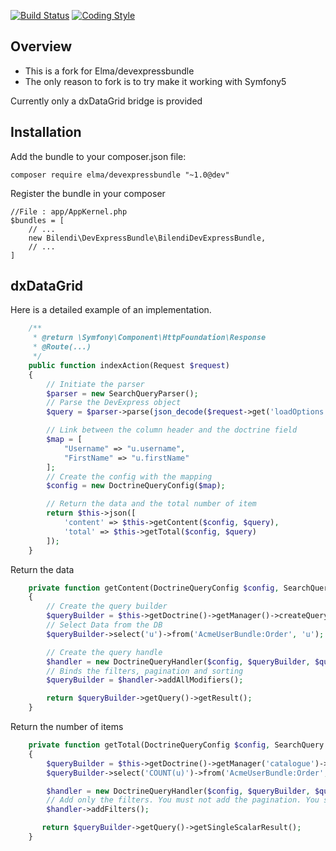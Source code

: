 [![Build Status](https://circleci.com/gh/Elma/DevExpressBundle.png?style=shield&circle-token=68c368dfa20dfcf807557136ea6a555da88c3adf)](https://circleci.com/gh/Elma/DevExpressBundle/tree/master)
[![Coding Style]( https://styleci.io/repos/77622700/shield)](https://styleci.io/repos/77622700)

## Overview ##

- This is a fork for Elma/devexpressbundle
- The only reason to fork is to try make it working with Symfony5

Currently only a dxDataGrid bridge is provided

## Installation ##
Add the bundle to your composer.json file:
```
composer require elma/devexpressbundle "~1.0@dev"
```
Register the bundle in your composer
```
//File : app/AppKernel.php
$bundles = [
    // ...
    new Bilendi\DevExpressBundle\BilendiDevExpressBundle,
    // ...
]
```
## dxDataGrid ##

Here is a detailed example of an implementation.
```php
    /**
     * @return \Symfony\Component\HttpFoundation\Response
     * @Route(...)
     */
    public function indexAction(Request $request)
    {
        // Initiate the parser
        $parser = new SearchQueryParser(); 
        // Parse the DevExpress object
        $query = $parser->parse(json_decode($request->get('loadOptions')));

        // Link between the column header and the doctrine field
        $map = [
            "Username" => "u.username",
            "FirstName" => "u.firstName"
        ];
        // Create the config with the mapping
        $config = new DoctrineQueryConfig($map);

        // Return the data and the total number of item
        return $this->json([
            'content' => $this->getContent($config, $query),
            'total' => $this->getTotal($config, $query)
        ]);
    }
```
Return the data
```php
    private function getContent(DoctrineQueryConfig $config, SearchQuery $query)
    {
        // Create the query builder
        $queryBuilder = $this->getDoctrine()->getManager()->createQueryBuilder();
        // Select Data from the DB
        $queryBuilder->select('u')->from('AcmeUserBundle:Order', 'u');

        // Create the query handle
        $handler = new DoctrineQueryHandler($config, $queryBuilder, $query);
        // Binds the filters, pagination and sorting
        $queryBuilder = $handler->addAllModifiers();

        return $queryBuilder->getQuery()->getResult();
    }
```
Return the number of items
```php
    private function getTotal(DoctrineQueryConfig $config, SearchQuery $query)
    {
        $queryBuilder = $this->getDoctrine()->getManager('catalogue')->createQueryBuilder();
        $queryBuilder->select('COUNT(u)')->from('AcmeUserBundle:Order', 'u');

        $handler = new DoctrineQueryHandler($config, $queryBuilder, $query);
        // Add only the filters. You must not add the pagination. You should not add sorting (useless for counting)
        $handler->addFilters();

       return $queryBuilder->getQuery()->getSingleScalarResult();
    }
```
